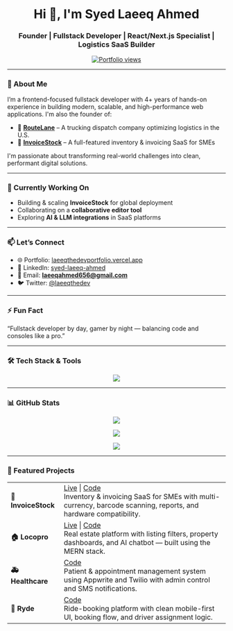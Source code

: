 <h1 align="center">Hi 👋, I'm Syed Laeeq Ahmed</h1>
<h3 align="center">Founder | Fullstack Developer | React/Next.js Specialist | Logistics SaaS Builder</h3>

<p align="center">
  <a href="https://laeeqthedevportfolio.vercel.app" target="_blank">
    <img src="https://komarev.com/ghpvc/?username=laeeqthedev&label=Portfolio%20Views&color=0e75b6&style=flat" alt="Portfolio views" />
  </a>
</p>

---

### 🚀 About Me

I’m a frontend-focused fullstack developer with 4+ years of hands-on experience in building modern, scalable, and high-performance web applications. I'm also the founder of:

- 🚛 **[RouteLane](https://routelane.vercel.app)** – A trucking dispatch company optimizing logistics in the U.S.  
- 🧾 **[InvoiceStock](https://invoicestock.vercel.app)** – A full-featured inventory & invoicing SaaS for SMEs  

I'm passionate about transforming real-world challenges into clean, performant digital solutions.

---

### 💼 Currently Working On

- Building & scaling **InvoiceStock** for global deployment  
- Collaborating on a **collaborative editor tool**  
- Exploring **AI & LLM integrations** in SaaS platforms

---

### 📫 Let’s Connect

- 🌐 Portfolio: [laeeqthedevportfolio.vercel.app](https://laeeqthedevportfolio.vercel.app)  
- 💼 LinkedIn: [syed-laeeq-ahmed](https://www.linkedin.com/in/syed-laeeq-ahmed/)  
- 📧 Email: **laeeqahmed656@gmail.com**  
- 🐦 Twitter: [@laeeqthedev](https://twitter.com/laeeqthedev)

---

### ⚡ Fun Fact

“Fullstack developer by day, gamer by night — balancing code and consoles like a pro.”

---

### 🛠️ Tech Stack & Tools

<p align="center">
  <img src="https://skillicons.dev/icons?i=react,nextjs,nodejs,express,mongodb,tailwind,typescript,javascript,redux,figma,firebase,vercel,git,github,vscode" />
</p>

---

### 📊 GitHub Stats

<p align="center">
  <img src="https://github-readme-stats.vercel.app/api?username=LaeeqtheDev&show_icons=true&theme=default&hide_title=true" />
</p>

<p align="center">
  <img src="https://github-readme-streak-stats.herokuapp.com/?user=LaeeqtheDev&theme=default" />
</p>

<p align="center">
  <img src="https://github-profile-trophy.vercel.app/?username=laeeqthedev&row=1&column=6" />
</p>

---

### 🚀 Featured Projects

<table>
  <tr>
    <td><strong>🧾 InvoiceStock</strong></td>
    <td>
      <a href="https://invoicestock.vercel.app" target="_blank">Live</a> | 
      <a href="https://github.com/LaeeqtheDev/invoicestock" target="_blank">Code</a><br/>
      Inventory & invoicing SaaS for SMEs with multi-currency, barcode scanning, reports, and hardware compatibility.
    </td>
  </tr>
  <tr>
    <td><strong>🏠 Locopro</strong></td>
    <td>
      <a href="https://locopro-client.vercel.app" target="_blank">Live</a> | 
      <a href="https://github.com/LaeeqtheDev/locopro" target="_blank">Code</a><br/>
      Real estate platform with listing filters, property dashboards, and AI chatbot — built using the MERN stack.
    </td>
  </tr>
  <tr>
    <td><strong>🚑 Healthcare</strong></td>
    <td>
      <a href="https://github.com/LaeeqtheDev/healthcare" target="_blank">Code</a><br/>
      Patient & appointment management system using Appwrite and Twilio with admin control and SMS notifications.
    </td>
  </tr>
  <tr>
    <td><strong>🚗 Ryde</strong></td>
    <td>
      <a href="https://github.com/LaeeqtheDev/ryde" target="_blank">Code</a><br/>
      Ride-booking platform with clean mobile-first UI, booking flow, and driver assignment logic.
    </td>
  </tr>
</table>
